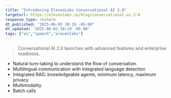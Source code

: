 ```yaml
---
title: "Introducing ElevenLabs Conversational AI 2.0"
targeturl: https://elevenlabs.io/blog/conversational-ai-2-0
response_type: reshare
dt_published: "2025-06-03 20:19 -05:00"
dt_updated: "2025-06-03 20:19 -05:00"
tags: ["ai","speech","elevenlabs"]
---
```


> Conversational AI 2.0 launches with advanced features and enterprise readiness.

- Natural turn-taking to understand the flow of conversation.
- Multilingual communication with integrated language detection
- Integrated RAG: knowledgeable agents, minimum latency, maximum privacy
- Multimodality
- Batch calls